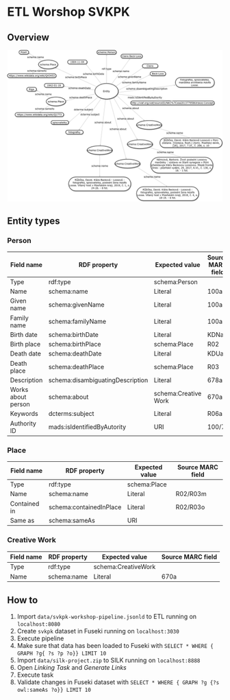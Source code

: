 # ETL Worshop SVKPK

## Overview

![entity-scheme](img/reos-schema.png "Entity scheme")

## Entity types

### Person

| Field name         | RDF property                     | Expected value       | Source MARC field |
| ------------------ | -------------------------------- | -------------------- | ----------------- |
| Type               | rdf:type                         | schema:Person        |                   |
| Name               | schema:name                      | Literal              | 100a              |
| Given name         | schema:givenName                 | Literal              | 100a              |
| Family name        | schema:familyName                | Literal              | 100a              |
| Birth date         | schema:birthDate                 | Literal              | KDNa              |
| Birth place        | schema:birthPlace                | schema:Place         | R02               |
| Death date         | schema:deathDate                 | Literal              | KDUa              |
| Death place        | schema:deathPlace                | schema:Place         | R03               |
| Description        | schema:disambiguatingDescription | Literal              | 678a              |
| Works about person | schema:about                     | schema:Creative Work | 670a              |
| Keywords           | dcterms:subject                  | Literal              | R06a              |
| Authority ID       | mads:isIdentifiedByAutority      | URI                  | 100/7             |

### Place

| Field name   | RDF property            | Expected value | Source MARC field |
| ------------ | ----------------------- | -------------- | ----------------- |
| Type         | rdf:type                | schema:Place   |                   |
| Name         | schema:name             | Literal        | R02/R03m          |
| Contained in | schema:containedInPlace | Literal        | R02/R03o          |
| Same as      | schema:sameAs           | URI            |                   |

### Creative Work

| Field name | RDF property | Expected value      | Source MARC field |
| ---------- | ------------ | ------------------- | ----------------- |
| Type       | rdf:type     | schema:CreativeWork |                   |
| Name       | schema:name  | Literal             | 670a              |

## How to

1. Import `data/svkpk-workshop-pipeline.jsonld` to ETL running on `localhost:8080`
2. Create `svkpk` dataset in Fuseki running on `localhost:3030`
3. Execute pipeline
4. Make sure that data has been loaded to Fuseki with `SELECT * WHERE { GRAPH ?g{ ?s ?p ?o}} LIMIT 10`
5. Import `data/silk-project.zip` to SILK running on `localhost:8888`
6. Open _Linking Task_ and _Generate Links_
7. Execute task
8. Validate changes in Fuseki dataset with `SELECT * WHERE { GRAPH ?g {?s owl:sameAs ?o}} LIMIT 10`
